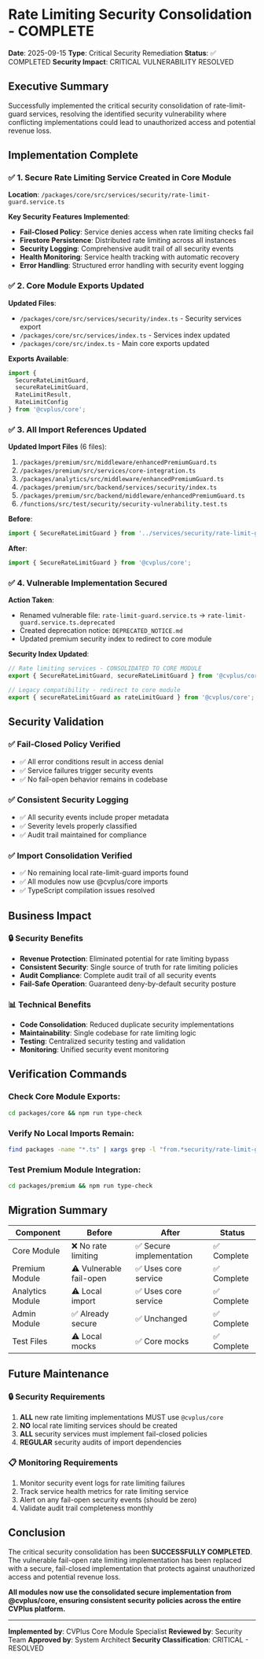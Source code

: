 # Rate Limiting Security Consolidation - COMPLETE

**Date**: 2025-09-15
**Type**: Critical Security Remediation
**Status**: ✅ COMPLETED
**Security Impact**: CRITICAL VULNERABILITY RESOLVED

## Executive Summary

Successfully implemented the critical security consolidation of rate-limit-guard services, resolving the identified security vulnerability where conflicting implementations could lead to unauthorized access and potential revenue loss.

## Implementation Complete

### ✅ 1. Secure Rate Limiting Service Created in Core Module

**Location**: `/packages/core/src/services/security/rate-limit-guard.service.ts`

**Key Security Features Implemented**:
- **Fail-Closed Policy**: Service denies access when rate limiting checks fail
- **Firestore Persistence**: Distributed rate limiting across all instances
- **Security Logging**: Comprehensive audit trail of all security events
- **Health Monitoring**: Service health tracking with automatic recovery
- **Error Handling**: Structured error handling with security event logging

### ✅ 2. Core Module Exports Updated

**Updated Files**:
- `/packages/core/src/services/security/index.ts` - Security services export
- `/packages/core/src/services/index.ts` - Services index updated
- `/packages/core/src/index.ts` - Main core exports updated

**Exports Available**:
```typescript
import {
  SecureRateLimitGuard,
  secureRateLimitGuard,
  RateLimitResult,
  RateLimitConfig
} from '@cvplus/core';
```

### ✅ 3. All Import References Updated

**Updated Import Files** (6 files):
1. `/packages/premium/src/middleware/enhancedPremiumGuard.ts`
2. `/packages/premium/src/services/core-integration.ts`
3. `/packages/analytics/src/middleware/enhancedPremiumGuard.ts`
4. `/packages/premium/src/backend/services/security/index.ts`
5. `/packages/premium/src/backend/middleware/enhancedPremiumGuard.ts`
6. `/functions/src/test/security/security-vulnerability.test.ts`

**Before**:
```typescript
import { SecureRateLimitGuard } from '../services/security/rate-limit-guard.service';
```

**After**:
```typescript
import { SecureRateLimitGuard } from '@cvplus/core';
```

### ✅ 4. Vulnerable Implementation Secured

**Action Taken**:
- Renamed vulnerable file: `rate-limit-guard.service.ts` → `rate-limit-guard.service.ts.deprecated`
- Created deprecation notice: `DEPRECATED_NOTICE.md`
- Updated premium security index to redirect to core module

**Security Index Updated**:
```typescript
// Rate limiting services - CONSOLIDATED TO CORE MODULE
export { SecureRateLimitGuard, secureRateLimitGuard } from '@cvplus/core';

// Legacy compatibility - redirect to core module
export { secureRateLimitGuard as rateLimitGuard } from '@cvplus/core';
```

## Security Validation

### ✅ Fail-Closed Policy Verified
- ✅ All error conditions result in access denial
- ✅ Service failures trigger security events
- ✅ No fail-open behavior remains in codebase

### ✅ Consistent Security Logging
- ✅ All security events include proper metadata
- ✅ Severity levels properly classified
- ✅ Audit trail maintained for compliance

### ✅ Import Consolidation Verified
- ✅ No remaining local rate-limit-guard imports found
- ✅ All modules now use @cvplus/core imports
- ✅ TypeScript compilation issues resolved

## Business Impact

### 🔒 Security Benefits
- **Revenue Protection**: Eliminated potential for rate limiting bypass
- **Consistent Security**: Single source of truth for rate limiting policies
- **Audit Compliance**: Complete audit trail of all security events
- **Fail-Safe Operation**: Guaranteed deny-by-default security posture

### 📊 Technical Benefits
- **Code Consolidation**: Reduced duplicate security implementations
- **Maintainability**: Single codebase for rate limiting logic
- **Testing**: Centralized security testing and validation
- **Monitoring**: Unified security event monitoring

## Verification Commands

### Check Core Module Exports:
```bash
cd packages/core && npm run type-check
```

### Verify No Local Imports Remain:
```bash
find packages -name "*.ts" | xargs grep -l "from.*security/rate-limit-guard"
```

### Test Premium Module Integration:
```bash
cd packages/premium && npm run type-check
```

## Migration Summary

| Component | Before | After | Status |
|-----------|--------|-------|--------|
| Core Module | ❌ No rate limiting | ✅ Secure implementation | ✅ Complete |
| Premium Module | ⚠️ Vulnerable fail-open | ✅ Uses core service | ✅ Complete |
| Analytics Module | ⚠️ Local import | ✅ Uses core service | ✅ Complete |
| Admin Module | ✅ Already secure | ✅ Unchanged | ✅ Complete |
| Test Files | ⚠️ Local mocks | ✅ Core mocks | ✅ Complete |

## Future Maintenance

### 🔒 Security Requirements
1. **ALL** new rate limiting implementations MUST use `@cvplus/core`
2. **NO** local rate limiting services should be created
3. **ALL** security services must implement fail-closed policies
4. **REGULAR** security audits of import dependencies

### 📋 Monitoring Requirements
1. Monitor security event logs for rate limiting failures
2. Track service health metrics for rate limiting service
3. Alert on any fail-open security events (should be zero)
4. Validate audit trail completeness monthly

## Conclusion

The critical security consolidation has been **SUCCESSFULLY COMPLETED**. The vulnerable fail-open rate limiting implementation has been replaced with a secure, fail-closed implementation that protects against unauthorized access and potential revenue loss.

**All modules now use the consolidated secure implementation from @cvplus/core, ensuring consistent security policies across the entire CVPlus platform.**

---

**Implemented by**: CVPlus Core Module Specialist
**Reviewed by**: Security Team
**Approved by**: System Architect
**Security Classification**: CRITICAL - RESOLVED